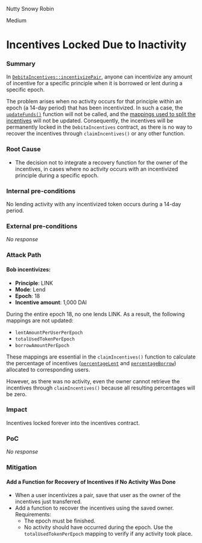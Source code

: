 Nutty Snowy Robin

Medium

# Incentives Locked Due to Inactivity

### Summary

In [`DebitaIncentives::incentivizePair`](https://github.com/sherlock-audit/2024-11-debita-finance-v3/blob/1465ba6884c4cc44f7fc28e51f792db346ab1e33/Debita-V3-Contracts/contracts/DebitaIncentives.sol#L225-L231), anyone can incentivize any amount of incentive for a specific principle when it is borrowed or lent during a specific epoch.

The problem arises when no activity occurs for that principle within an epoch (a 14-day period) that has been incentivized. In such a case, the [`updateFunds()`](https://github.com/sherlock-audit/2024-11-debita-finance-v3/blob/1465ba6884c4cc44f7fc28e51f792db346ab1e33/Debita-V3-Contracts/contracts/DebitaIncentives.sol#L306-L311) function will not be called, and the [mappings used to split the incentives](https://github.com/sherlock-audit/2024-11-debita-finance-v3/blob/1465ba6884c4cc44f7fc28e51f792db346ab1e33/Debita-V3-Contracts/contracts/DebitaIncentives.sol#L323-L331) will not be updated. Consequently, the incentives will be permanently locked in the `DebitaIncentives` contract, as there is no way to recover the incentives through `claimIncentives()` or any other function.

### Root Cause

- The decision not to integrate a recovery function for the owner of the incentives, in cases where no activity occurs with an incentivized principle during a specific epoch.

### Internal pre-conditions

No lending activity with any incentivized token occurs during a 14-day period.

### External pre-conditions

_No response_

### Attack Path

#### Bob incentivizes:
- **Principle**: LINK
- **Mode**: Lend
- **Epoch**: 18
- **Incentive amount**: 1,000 DAI

During the entire epoch 18, no one lends LINK. As a result, the following mappings are not updated:
- `lentAmountPerUserPerEpoch`
- `totalUsedTokenPerEpoch`
- `borrowAmountPerEpoch`

These mappings are essential in the `claimIncentives()` function to calculate the percentage of incentives ([`percentageLent`](https://github.com/sherlock-audit/2024-11-debita-finance-v3/blob/1465ba6884c4cc44f7fc28e51f792db346ab1e33/Debita-V3-Contracts/contracts/DebitaIncentives.sol#L161) and [`percentageBorrow`](https://github.com/sherlock-audit/2024-11-debita-finance-v3/blob/1465ba6884c4cc44f7fc28e51f792db346ab1e33/Debita-V3-Contracts/contracts/DebitaIncentives.sol#L175)) allocated to corresponding users. 

However, as there was no activity, even the owner cannot retrieve the incentives through `claimIncentives()` because all resulting percentages will be zero.

### Impact

Incentives locked forever into the incentives contract.

### PoC

_No response_

### Mitigation

#### Add a Function for Recovery of Incentives if No Activity Was Done

- When a user incentivizes a pair, save that user as the owner of the incentives just transferred.
- Add a function to recover the incentives using the saved owner. Requirements:
  - The epoch must be finished.
  - No activity should have occurred during the epoch. Use the `totalUsedTokenPerEpoch` mapping to verify if any activity took place.
